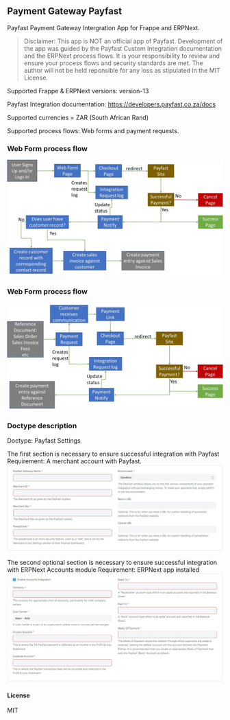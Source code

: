 ## Payment Gateway Payfast

Payfast Payment Gateway Intergration App for Frappe and ERPNext.

> Disclaimer: This app is NOT an official app of Payfast. Development of the app was guided by the Payfast Custom Integration documentation and the ERPNext process flows. It is your responsibility to review and ensure your process flows and security standards are met. The author will not be held reponsible for any loss as stipulated in the MIT License.



Supported Frappe & ERPNext versions: version-13

Payfast Integration documentation: https://developers.payfast.co.za/docs

Supported currencies = ZAR (South African Rand)

Supported process flows: Web forms and payment requests.

### Web Form process flow
![Web form flow](./Web-form-flow.jpg)


### Web Form process flow
![Payment Request flow](./Payment-request-flow.jpg)


### Doctype description

Doctype: Payfast Settings

The first section is necessary to ensure successful integration with Payfast
Requirement: A merchant account with Payfast.
![Payment Integration](./Payfast-settings-form.JPG)

The second optional section is necessary to ensure successful integration with ERPNext Accounts module
Requirement: ERPNext app installed
![Accounts Integration](./Payfast-settings-form-accounts.JPG)


#### License

MIT
